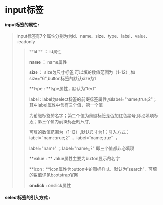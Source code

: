 # input**标签**

#### input**标签的属性 :**

> input标签有7个属性分别为为id、name、size、type、label、value、readonly
>
> > **id ** **：** id属性
> >
> > **name ：** name属性
> >
> > **size ：** size为尺寸标签,可以填的数值范围为（1-12）,如size="6",button标签的默认size为1
> >
> > **type : **type属性，默认为“text”
> >
> > label : label为select标签的前缀标签属性,如label="name;true;2"；其中label属性中含有三个值，第一个值
> >
> > 为前缀标签的名字；第二个值为前缀标签是否加红色星号,即必填项标志；第三个值为前缀标签的尺寸,
> >
> > 可填的数值范围为（1-12）,默认尺寸为1；引入方式：label="name;true;2" ； label="name;true" ；
> >
> > label="name" ；label="name;;2" 即三个值都非必填项
> >
> > **value  : ** value属性主要为button显示的名字
> >
> > **icon : **icon属性为button中的图标样式，默认为“search”，可填的数值详见bootstrap官网
> >
> > **onclick :** onclick属性

#### select标签的引入方式 :



